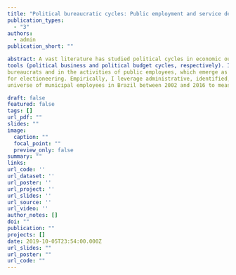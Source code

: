 ```yaml
---
title: "Political bureaucratic cycles: Public employment and service delivery around elections in Brazil"
publication_types:
  - "3"
authors:
  - admin
publication_short: ""

abstract: A vast literature has studied political cycles in economic outcomes and economic policy
tools (political business and political budget cycles, respectively). I identify a related phenomenon, which I call political bureaucratic cycles: electoral cycles in the hiring and firing of
bureaucrats and in the activities of public employees, which emerge as a result of the combination of electoral incentives and legal rules imposed to limit the use of public employment
for electioneering. Empirically, I leverage administrative, identified, contract-level data on the
universe of municipal employees in Brazil between 2002 and 2016 to measure political bureaucratic cycles.

draft: false
featured: false
tags: []
url_pdf: ""
slides: ""
image:
  caption: ""
  focal_point: ""
  preview_only: false
summary: ""
links:
url_code: ''
url_dataset: ''
url_poster: ''
url_project: ''
url_slides: ''
url_source: ''
url_video: ''
author_notes: []
doi: ""
publication: ""
projects: []
date: 2019-10-05T23:54:00.000Z
url_slides: ""
url_poster: ""
url_code: ""
---
```

